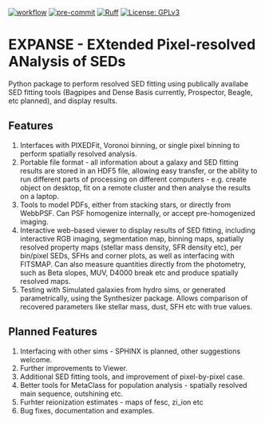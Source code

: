 [![workflow](https://github.com/tharvey303/EXPANSE/actions/workflows/python-app.yml/badge.svg)](https://github.com/duncanaustin98/galfind/actions)
[![pre-commit](https://img.shields.io/badge/pre--commit-enabled-brightgreen?logo=pre-commit&logoColor=white)](https://github.com/pre-commit/pre-commit)
[![Ruff](https://img.shields.io/endpoint?url=https://raw.githubusercontent.com/astral-sh/ruff/main/assets/badge/v2.json)](https://github.com/astral-sh/ruff)
[![License: GPLv3](https://img.shields.io/badge/License-GPLv3-blue.svg)](https://www.gnu.org/licenses/gpl-3.0)

# EXPANSE - EXtended Pixel-resolved ANalysis of SEDs

Python package to perform resolved SED fitting using publically availabe SED fitting tools (Bagpipes and Dense Basis currently, Prospector, Beagle, etc planned), and display results. 

## Features

1. Interfaces with PIXEDFit, Voronoi binning, or single pixel binning to perform spatially resolved analysis.
2. Portable file format - all information about a galaxy and SED fitting results are stored in an HDF5 file, allowing easy transfer, or the ability to run different parts of processing on different computers - e.g. create object on desktop, fit on a remote cluster and then analyse the results on a laptop.
3. Tools to model PDFs, either from stacking stars, or directly from WebbPSF. Can PSF homogenize internally, or accept pre-homogenized imaging.
4. Interactive web-based viewer to display results of SED fitting, including interactive RGB imaging, segmentation map, binning maps, spatially resolved property maps (stellar mass density, SFR density etc), per bin/pixel SEDs, SFHs and corner plots, as well as interfacing with FITSMAP. Can also measure quantities directly from the photometry, such as Beta slopes, MUV, D4000 break etc and produce spatially resolved maps.
5. Testing with Simulated galaxies from hydro sims, or generated parametrically, using the Synthesizer package. Allows comparison of recovered parameters like stellar mass, dust, SFH etc with true values.

## Planned Features

1. Interfacing with other sims - SPHINX is planned, other suggestions welcome.
2. Further improvements to Viewer.
3. Additional SED fitting tools, and improvement of pixel-by-pixel case.
4. Better tools for MetaClass for population analysis - spatially resolved main sequence, outshining etc.
5. Furhter reionization estimates - maps of fesc, zi_ion etc
7. Bug fixes, documentation and examples.
